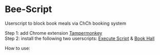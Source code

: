 # Bee-Script
Userscript to block book meals via ChCh booking system

Step 1: add Chrome extension [Tampermonkey](https://chrome.google.com/webstore/detail/tampermonkey/dhdgffkkebhmkfjojejmpbldmpobfkfo?hl=en)  
Step 2: install the following two userscripts: [Execute Script](https://greasyfork.org/en/scripts/445159-execute-script) & [Book Hall](https://greasyfork.org/en/scripts/445176-book-hall)

How to use: 
